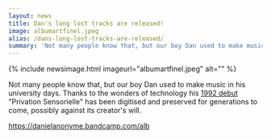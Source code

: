 ```yaml
---
layout: news
title: Dan's long lost tracks are released!
image: albumartfinel.jpeg
alias: /dans-long-lost-tracks-are-released/
summary: 'Not many people know that, but our boy Dan used to make music in his university days. Thanks to the wonders of technology his 1992 debut "Privation Sensorielle" has been digitised and preserved for generations to come, possibly against its creator''s will.'
---
```


{% include newsimage.html imageurl="albumartfinel.jpeg" alt="" %}

Not many people know that, but our boy Dan used to make music in his university days. Thanks to the wonders of technology his [1992 debut](https://danielanonyme.bandcamp.com/album/privation-sensorielle) "Privation Sensorielle" has been digitised and preserved for generations to come, possibly against its creator's will.

[https://danielanonyme.bandcamp.com/alb ](https://danielanonyme.bandcamp.com/album/privation-sensorielle)
